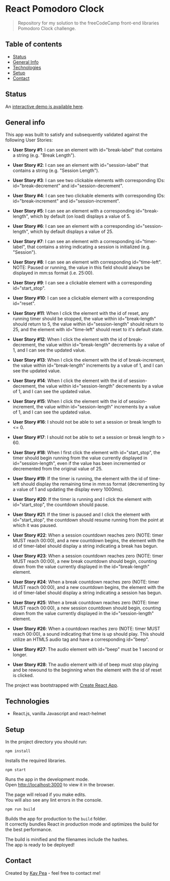 # React Pomodoro Clock
> Repository for my solution to the freeCodeCamp front-end libraries Pomodoro Clock challenge.

## Table of contents
* [Status](#status)
* [General Info](#general-info)
* [Technologies](#technologies)
* [Setup](#setup)
* [Contact](#contact)

## Status
An [interactive demo is available here](https://ravenblack24.github.io/pomodoro-clock/).

## General info
This app was built to satisfy and subsequently validated against the following User Stories:

- **User Story #1**: I can see an element with id="break-label" that contains a string (e.g. "Break Length").

- **User Story #2**: I can see an element with id="session-label" that contains a string (e.g. "Session Length").

- **User Story #3**: I can see two clickable elements with corresponding IDs: id="break-decrement" and id="session-decrement".

- **User Story #4**: I can see two clickable elements with corresponding IDs: id="break-increment" and id="session-increment".

- **User Story #5**: I can see an element with a corresponding id="break-length", which by default (on load) displays a value of 5.

- **User Story #6**: I can see an element with a corresponding id="session-length", which by default displays a value of 25.

- **User Story #7**: I can see an element with a corresponding id="timer-label", that contains a string indicating a session is initialized (e.g. "Session").

- **User Story #8**: I can see an element with corresponding id="time-left". NOTE: Paused or running, the value in this field should always be displayed in mm:ss format (i.e. 25:00).

- **User Story #9**: I can see a clickable element with a corresponding id="start_stop".

- **User Story #10**: I can see a clickable element with a corresponding id="reset".

- **User Story #11**: When I click the element with the id of reset, any running timer should be stopped, the value within id="break-length" should return to 5, the value within id="session-length" should return to 25, and the element with id="time-left" should reset to it's default state.

- **User Story #12**: When I click the element with the id of break-decrement, the value within id="break-length" decrements by a value of 1, and I can see the updated value.

- **User Story #13**: When I click the element with the id of break-increment, the value within id="break-length" increments by a value of 1, and I can see the updated value.

- **User Story #14**: When I click the element with the id of session-decrement, the value within id="session-length" decrements by a value of 1, and I can see the updated value.

- **User Story #15**: When I click the element with the id of session-increment, the value within id="session-length" increments by a value of 1, and I can see the updated value.

- **User Story #16**: I should not be able to set a session or break length to <= 0.

- **User Story #17**: I should not be able to set a session or break length to > 60.

- **User Story #18**: When I first click the element with id="start_stop", the timer should begin running from the value currently displayed in id="session-length", even if the value has been incremented or decremented from the original value of 25.

- **User Story #19**: If the timer is running, the element with the id of time-left should display the remaining time in mm:ss format (decrementing by a value of 1 and updating the display every 1000ms).

- **User Story #20**: If the timer is running and I click the element with id="start_stop", the countdown should pause.

- **User Story #21**: If the timer is paused and I click the element with id="start_stop", the countdown should resume running from the point at which it was paused.

- **User Story #22**: When a session countdown reaches zero (NOTE: timer MUST reach 00:00), and a new countdown begins, the element with the id of timer-label should display a string indicating a break has begun.

- **User Story #23**: When a session countdown reaches zero (NOTE: timer MUST reach 00:00), a new break countdown should begin, counting down from the value currently displayed in the id="break-length" element.

- **User Story #24**: When a break countdown reaches zero (NOTE: timer MUST reach 00:00), and a new countdown begins, the element with the id of timer-label should display a string indicating a session has begun.

- **User Story #25**: When a break countdown reaches zero (NOTE: timer MUST reach 00:00), a new session countdown should begin, counting down from the value currently displayed in the id="session-length" element.

- **User Story #26**: When a countdown reaches zero (NOTE: timer MUST reach 00:00), a sound indicating that time is up should play. This should utilize an HTML5 audio tag and have a corresponding id="beep".

- **User Story #27**: The audio element with id="beep" must be 1 second or longer.

- **User Story #28**: The audio element with id of beep must stop playing and be rewound to the beginning when the element with the id of reset is clicked.

The project was bootstrapped with [Create React App](https://github.com/facebook/create-react-app). 

## Technologies
* React.js, vanilla Javascript and react-helmet

## Setup
In the project directory you should run:

`npm install`

Installs the required libraries.

`npm start`

Runs the app in the development mode.<br />
Open [http://localhost:3000](http://localhost:3000) to view it in the browser.

The page will reload if you make edits.<br />
You will also see any lint errors in the console.

`npm run build`

Builds the app for production to the `build` folder.<br />
It correctly bundles React in production mode and optimizes the build for the best performance.

The build is minified and the filenames include the hashes.<br />
The app is ready to be deployed!

## Contact
Created by [Kay Pea](https://imkp.co.uk) - feel free to contact me!